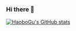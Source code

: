 ### Hi there 👋
[![HaoboGu's GitHub stats](https://github-readme-stats.vercel.app/api?username=HaoboGu&count_private=true&show_icons=true&theme=vue)](https://github.com/anuraghazra/github-readme-stats)
<!--
**HaoboGu/HaoboGu** is a ✨ _special_ ✨ repository because its `README.md` (this file) appears on your GitHub profile.

Here are some ideas to get you started:

- 🔭 I’m currently working on AI-assisted programming tools
- 🌱 I’m currently learning ...
- 👯 I’m looking to collaborate on ...
- 🤔 I’m looking for help with ...
- 💬 Ask me about ...
- 📫 How to reach me: ...
- 😄 Pronouns: ...
- ⚡ Fun fact: ...
-->
